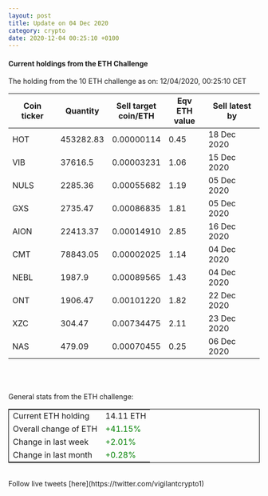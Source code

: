 ```yaml
---
layout: post
title: Update on 04 Dec 2020
category: crypto
date: 2020-12-04 00:25:10 +0100
---
```

<!-- Global site tag (gtag.js) - Google Analytics -->
<script async src="https://www.googletagmanager.com/gtag/js?id=UA-103831149-5"></script>
<script>
  window.dataLayer = window.dataLayer || [];
  function gtag(){dataLayer.push(arguments);}
  gtag('js', new Date());

  gtag('config', 'UA-103831149-5');
</script>


#### Current holdings from the ETH Challenge

The holding from the 10 ETH challenge as on: 12/04/2020, 00:25:10 CET

|Coin ticker|Quantity|Sell target<br>coin/ETH|Eqv ETH<br>value|Sell latest by|
|-----------|--------|-----------|-----------|--------------|
HOT|453282.83|  0.00000114|0.45|18 Dec 2020|
VIB|37616.5|  0.00003231|1.06|15 Dec 2020|
NULS|2285.36|  0.00055682|1.19|05 Dec 2020|
GXS|2735.47|  0.00086835|1.81|05 Dec 2020|
AION|22413.37|  0.00014910|2.85|16 Dec 2020|
CMT|78843.05|  0.00002025|1.14|04 Dec 2020|
NEBL|1987.9|  0.00089565|1.43|04 Dec 2020|
ONT|1906.47|  0.00101220|1.82|22 Dec 2020|
XZC|304.47|  0.00734475|2.11|23 Dec 2020|
NAS|479.09|  0.00070455|0.25|06 Dec 2020|

<br>
<br>
<br>
General stats from the ETH challenge:

<table style="border:1px solid black;margin-left:auto;margin-right:auto;">
	<tbody>
	<tr>
		<td>Current ETH holding</td>
		<td>     14.11 ETH</td>
	</tr>
	<tr>
		<td>Overall change of ETH</td>
		<td><font color="green">+41.15%</font></td>
	</tr>
	<tr>
		<td>Change in last week</td>
		<td><font color="green">+2.01%</font></td>
	</tr>
	<tr>
		<td>Change in last month</td>
		<td><font color="green">+0.28%</font></td>
	</tr>
	</tbody>
</table>

<br>
Follow live tweets [here](https://twitter.com/vigilantcrypto1)
<br>
<br>